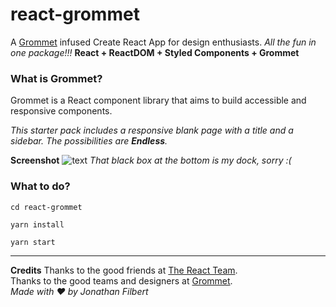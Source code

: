 # react-grommet
A [Grommet](https://v2.grommet.io/) infused Create React App for design enthusiasts.
*All the fun in one package!!!*
**React + ReactDOM + Styled Components + Grommet**

### What is Grommet?
Grommet is a React component library that aims to build accessible and responsive components.

*This starter pack includes a responsive blank page with a title and a sidebar. The possibilities are **Endless**.*

**Screenshot**
![text](https://a.uchi.moe/csdnk.gif)
*That black box at the bottom is my dock, sorry :(*



### What to do?
```
cd react-grommet
```
```
yarn install
```

```
yarn start
```

---
**Credits**
Thanks to the good friends at [The React Team](https://github.com/facebook/create-react-app).  
Thanks to the good teams and designers at [Grommet](https://github.com/grommet).  
*Made with ❤️ by Jonathan Filbert*


